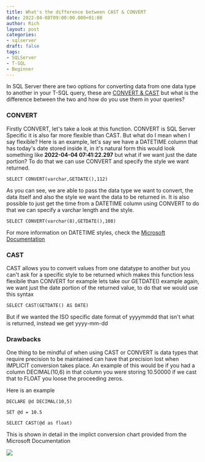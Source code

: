 ```yaml
---
title: What's the difference between CAST & CONVERT
date: 2022-04-08T09:00:00.000+01:00
author: Rich
layout: post
categories:
- sqlserver
draft: false
tags:
- SQLServer
- T-SQL
- Beginner
---
```


In SQL Server there are two options for converting data from one data type to another in your T-SQL query, these are [CONVERT & CAST](https://docs.microsoft.com/en-us/sql/t-sql/functions/cast-and-convert-transact-sql?redirectedfrom=MSDN&view=sql-server-ver15) but what is the difference between the two and how do you use them in your queries? 

### CONVERT

Firstly CONVERT, let's take a look at this function. CONVERT is SQL Server Specific it is also far more flexible than CAST. But what do I mean when I say flexible? Here is an example, let's say we have a DATETIME column that has today's date stored inside it, in it's natural form this would look something like **2022-04-04 07:41:22.297** but what if we want just the date portion? To do that we can use CONVERT and specify the style we want returned.

```SELECT CONVERT(varchar,GETDATE(),112)```

As you can see, we are able to pass the data type we want to convert, the data itself and also the style we want the data to be returned in. It is also possible to just get the time from a DATETIME column using CONVERT to do that we can specify a varchar length and the style.

```SELECT CONVERT(varchar(8),GETDATE(),108)``` 

For more information on DATETIME styles, check the [Microsoft Documentation](https://docs.microsoft.com/en-us/sql/t-sql/functions/cast-and-convert-transact-sql?redirectedfrom=MSDN&view=sql-server-ver15#date-and-time-styles)

### CAST

CAST allows you to convert values from one datatype to another but you can't ask for a specific style to be returned which makes this function less flexibile than CONVERT for example lets take our GETDATE() example again, we want just the date portion of the returned value, to do that we would use this syntax 

```SELECT CAST(GETDATE() AS DATE)```

But if we wanted the ISO specific date format of yyyymmdd that isn't what is returned, instead we get yyyy-mm-dd

### Drawbacks

One thing to be mindful of when using CAST or CONVERT is data types that require precision to be maintained can have that precision lost when IMPLICIT conversion takes place. An example of this would be if you had a column DECIMAL(10,6) in that column you were storing 10.50000 if we cast that to FLOAT you loose the proceeding zeros. 

Here is an example

```
DECLARE @d DECIMAL(10,5)

SET @d = 10.5

SELECT CAST(@d as float)
```

This is shown in detail in the implict conversion chart provided from the Microsoft Documentation

![](https://docs.microsoft.com/en-us/sql/t-sql/data-types/media/lrdatahd.png?view=sql-server-ver15)



